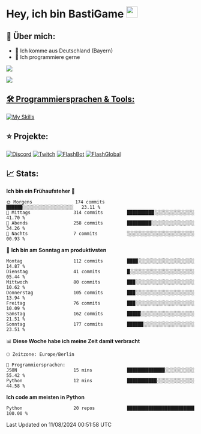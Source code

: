 # Hey, ich bin BastiGame <img src="https://raw.githubusercontent.com/MartinHeinz/MartinHeinz/master/wave.gif" width="30px">

## 📌 Über mich:
- 📍 Ich komme aus Deutschland (Bayern)
- 📝 Ich programmiere gerne
  
[![](https://visitcount.itsvg.in/api?id=bastigamedc&icon=2&color=0)](https://visitcount.itsvg.in)

<a href="https://discord.com/users/1018150165489668227"><img src="https://lanyard.cnrad.dev/api/1018150165489668227"><p/>


## 🛠️ Programmiersprachen & Tools:
[![My Skills](https://skillicons.dev/icons?i=discord,figma,notion,pycharm,py,redis,sqlite,vscode,windows)](https://skillicons.dev)

## ⭐ Projekte:
[![Discord](https://img.shields.io/badge/Discord-%237289DA.svg?logo=discord&logoColor=white)](https://discord.gg/Hfjv2cCQ)
[![Twitch](https://img.shields.io/badge/Twitch-%239146FF.svg?logo=Twitch&logoColor=white)](https://www.twitch.tv/bastigametv)
[![FlashBot](https://img.shields.io/badge/FlashBot-%ff7e47.svg?logo=wechat&logoColor=white)](https://discord.com/application-directory/1111374314340626433)
[![FlashGlobal](https://img.shields.io/badge/FlashGlobal-%ff7e47.svg?logo=wechat&logoColor=white)](https://discord.com/application-directory/1169681232532099112)

## 📈 Stats:
<!--START_SECTION:waka-->
**Ich bin ein Frühaufsteher 🐤** 

```text
🌞 Morgens                174 commits         ██████░░░░░░░░░░░░░░░░░░░   23.11 % 
🌆 Mittags                314 commits         ██████████░░░░░░░░░░░░░░░   41.70 % 
🌃 Abends                 258 commits         █████████░░░░░░░░░░░░░░░░   34.26 % 
🌙 Nachts                 7 commits           ░░░░░░░░░░░░░░░░░░░░░░░░░   00.93 % 
```
📅 **Ich bin am Sonntag am produktivsten** 

```text
Montag                   112 commits         ████░░░░░░░░░░░░░░░░░░░░░   14.87 % 
Dienstag                 41 commits          █░░░░░░░░░░░░░░░░░░░░░░░░   05.44 % 
Mittwoch                 80 commits          ███░░░░░░░░░░░░░░░░░░░░░░   10.62 % 
Donnerstag               105 commits         ███░░░░░░░░░░░░░░░░░░░░░░   13.94 % 
Freitag                  76 commits          ███░░░░░░░░░░░░░░░░░░░░░░   10.09 % 
Samstag                  162 commits         █████░░░░░░░░░░░░░░░░░░░░   21.51 % 
Sonntag                  177 commits         ██████░░░░░░░░░░░░░░░░░░░   23.51 % 
```


📊 **Diese Woche habe ich meine Zeit damit verbracht** 

```text
🕑︎ Zeitzone: Europe/Berlin

💬 Programmiersprachen: 
JSON                     15 mins             ██████████████░░░░░░░░░░░   55.42 % 
Python                   12 mins             ███████████░░░░░░░░░░░░░░   44.58 % 
```

**Ich code am meisten in Python** 

```text
Python                   20 repos            █████████████████████████   100.00 % 
```




 Last Updated on 11/08/2024 00:51:58 UTC
<!--END_SECTION:waka-->
